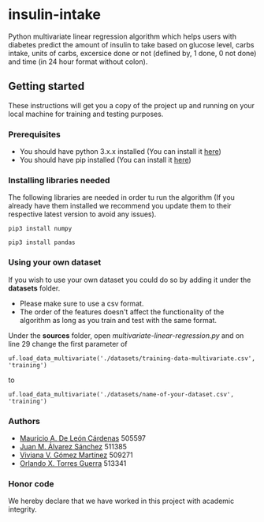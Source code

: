 # insulin-intake

Python multivariate linear regression algorithm which helps users with diabetes predict the amount of insulin to take based on glucose level, carbs intake, units of carbs, excersice done or not (defined by, 1 done, 0 not done) and time (in 24 hour format without colon).

## Getting started

These instructions will get you a copy of the project up and running on your local machine for training and testing purposes.

### Prerequisites

* You should have python 3.x.x installed (You can install it [here](https://www.python.org/downloads/))
* You should have pip installed (You can install it [here](https://pip.pypa.io/en/stable/installing/)) 

### Installing libraries needed

The following libraries are needed in order tu run the algorithm (If you already have them installed we recommend you update them to their respective latest version to avoid any issues).

```
pip3 install numpy
```

```
pip3 install pandas
```

### Using your own dataset

If you wish to use your own dataset you could do so by adding it under the **datasets** folder.
* Please make sure to use a csv format.
* The order of the features doesn't affect the functionality of the algorithm as long as you train and test with the same format.

Under the **sources** folder, open *multivariate-linear-regression.py* and on line 29 change the first parameter of
```
uf.load_data_multivariate('./datasets/training-data-multivariate.csv', 'training')
```
to
```
uf.load_data_multivariate('./datasets/name-of-your-dataset.csv', 'training')
```

### Authors

* [Mauricio A. De León Cárdenas](https://github.com/mauriciodeleonc) 505597
* [Juan M. Álvarez Sánchez](https://github.com/jm-alvarezs) 511385
* [Viviana V. Gómez Martínez](https://github.com/ViviVazquez) 509271
* [Orlando X. Torres Guerra](https://github.com/orlandoxtg) 513341

### Honor code
We hereby declare that we have worked in this project with academic integrity.
